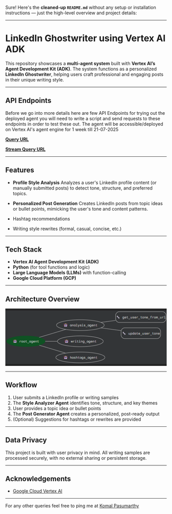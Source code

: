 Sure! Here's the **cleaned-up `README.md`** without any setup or installation instructions — just the high-level overview and project details:

---

# LinkedIn Ghostwriter using Vertex AI ADK

This repository showcases a **multi-agent system** built with **Vertex AI’s Agent Development Kit (ADK)**. The system functions as a personalized **LinkedIn Ghostwriter**, helping users craft professional and engaging posts in their unique writing style.

---

## API Endpoints

Before we go into more details here are few API Endpoints for trying out the deployed agent you will need to write a script and send requests to these endpoints in order to test these out. The agent will be accessible/deployed on Vertex AI's agent engine for 1 week till 21-07-2025

**[Query URL](https://asia-south1-aiplatform.googleapis.com/v1/projects/writer-agent-465704/locations/asia-south1/reasoningEngines/922956448634241024:query)**

**[Stream Query URL](https://asia-south1-aiplatform.googleapis.com/v1/projects/writer-agent-465704/locations/asia-south1/reasoningEngines/922956448634241024:streamQuery?alt=sse)**

---

##  Features

*  **Profile Style Analysis**
  Analyzes a user's LinkedIn profile content (or manually submitted posts) to detect tone, structure, and preferred topics.

*  **Personalized Post Generation**
  Creates LinkedIn posts from topic ideas or bullet points, mimicking the user's tone and content patterns.


  * Hashtag recommendations
  * Writing style rewrites (formal, casual, concise, etc.)

---

##  Tech Stack

* **Vertex AI Agent Development Kit (ADK)**
* **Python** (for tool functions and logic)
* **Large Language Models (LLMs)** with function-calling
* **Google Cloud Platform (GCP)**

---

##  Architecture Overview

![Architecture Diagram](./assets/architecture.png)

---

##  Workflow

1. User submits a LinkedIn profile or writing samples
2. The **Style Analyzer Agent** identifies tone, structure, and key themes
3. User provides a topic idea or bullet points
4. The **Post Generator Agent** creates a personalized, post-ready output
5. (Optional) Suggestions for hashtags or rewrites are provided

---

##  Data Privacy

This project is built with user privacy in mind. All writing samples are processed securely, with no external sharing or persistent storage.

---

##  Acknowledgements

* [Google Cloud Vertex AI](https://cloud.google.com/vertex-ai)


---

For any other queries feel free to ping me at [Komal Pasumarthy](https://www.linkedin.com/in/komal-pasumarthy/)
